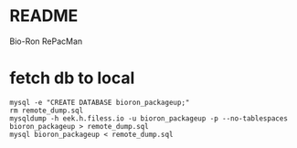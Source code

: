 # README

Bio-Ron RePacMan

# fetch db to local

    mysql -e "CREATE DATABASE bioron_packageup;"
    rm remote_dump.sql
    mysqldump -h eek.h.filess.io -u bioron_packageup -p --no-tablespaces bioron_packageup > remote_dump.sql
    mysql bioron_packageup < remote_dump.sql
